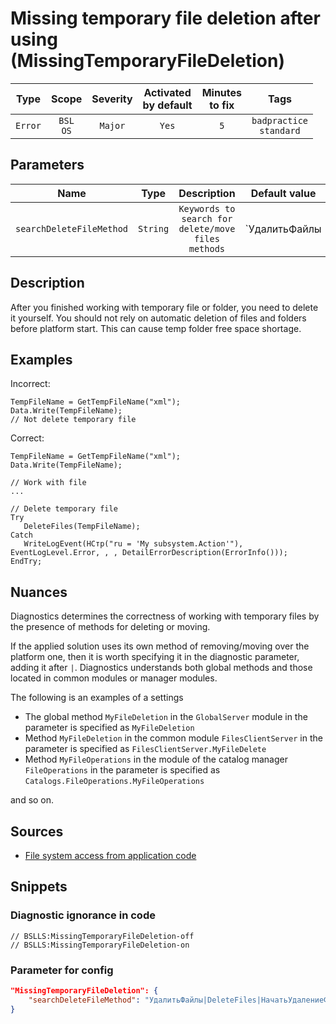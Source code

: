 # Missing temporary file deletion after using (MissingTemporaryFileDeletion)

|   Type    |    Scope    | Severity |    Activated<br>by default    |    Minutes<br>to fix    |               Tags                |
|:--------:|:-----------------------------:|:--------:|:------------------------------:|:-----------------------------------:|:---------------------------------:|
| `Error` |         `BSL`<br>`OS`         | `Major` |              `Yes`              |                 `5`                 |    `badpractice`<br>`standard`    |

## Parameters


|           Name            |   Type    |                           Description                            |                                  Default value                                   |
|:------------------------:|:--------:|:-------------------------------------------------------------:|:-------------------------------------------------------------------------------------------:|
| `searchDeleteFileMethod` | `String` | `Keywords to search for delete/move files methods` | `УдалитьФайлы|DeleteFiles|НачатьУдалениеФайлов|BeginDeletingFiles|ПереместитьФайл|MoveFile` |
<!-- Блоки выше заполняются автоматически, не трогать -->
## Description

After you finished working with temporary file or folder, you need to delete it yourself. 
You should not rely on automatic deletion of files and folders before platform start. This can cause temp folder free space shortage.

## Examples

Incorrect:

```bsl
TempFileName = GetTempFileName("xml");
Data.Write(TempFileName);
// Not delete temporary file
```

Сorrect:

```bsl
TempFileName = GetTempFileName("xml");
Data.Write(TempFileName);

// Work with file
...

// Delete temporary file
Try
   DeleteFiles(TempFileName);
Catch
   WriteLogEvent(НСтр("ru = 'My subsystem.Action'"), EventLogLevel.Error, , , DetailErrorDescription(ErrorInfo()));
EndTry;
```

## Nuances

Diagnostics determines the correctness of working with temporary files by the presence of methods for deleting or moving.

If the applied solution uses its own method of removing/moving over the platform one, then it is worth specifying it in the diagnostic parameter, adding it after `|`. Diagnostics understands both global methods and those located in common modules or manager modules.

The following is an examples of a settings

- The global method `MyFileDeletion` in the `GlobalServer` module in the parameter is specified as `MyFileDeletion`
- Method `MyFileDeletion` in the common module `FilesClientServer` in the parameter is specified as `FilesClientServer.MyFileDelete`
- Method `MyFileOperations` in the module of the catalog manager `FileOperations` in the parameter is specified as `Catalogs.FileOperations.MyFileOperations`

and so on.

## Sources

* [File system access from application code](https://its.1c.ru/db/v8std#content:542:hdoc)

## Snippets

<!-- Блоки ниже заполняются автоматически, не трогать -->
### Diagnostic ignorance in code

```bsl
// BSLLS:MissingTemporaryFileDeletion-off
// BSLLS:MissingTemporaryFileDeletion-on
```

### Parameter for config

```json
"MissingTemporaryFileDeletion": {
    "searchDeleteFileMethod": "УдалитьФайлы|DeleteFiles|НачатьУдалениеФайлов|BeginDeletingFiles|ПереместитьФайл|MoveFile"
}
```

